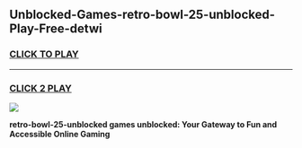 
## Unblocked-Games-retro-bowl-25-unblocked-Play-Free-detwi
<h3>
<a href="https://premium76.site?title=retro-bowl-25-unblocked&ref=10A">CLICK TO PLAY</a></h3>
<hr>

<h3>
<a href="https://premium76.site?title=retro-bowl-25-unblocked&ref=10A">CLICK 2 PLAY</a>
  
</h3>

<a href="https://premium76.site?title=retro-bowl-25-unblocked&ref=10A"><img src="https://clearcache.store/games.png"></a>


**retro-bowl-25-unblocked games unblocked: Your Gateway to Fun and Accessible Online Gaming**
